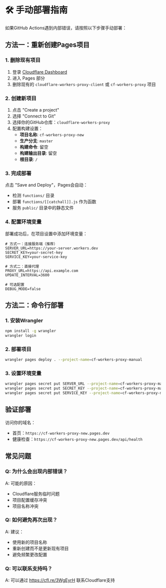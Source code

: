 # 🛠️ 手动部署指南

如果GitHub Actions遇到内部错误，请按照以下步骤手动部署：

## 方法一：重新创建Pages项目

### 1. 删除现有项目

1. 登录 [Cloudflare Dashboard](https://dash.cloudflare.com)
2. 进入 Pages 部分
3. 删除现有的 `cloudflare-workers-proxy-client` 或 `cf-workers-proxy` 项目

### 2. 创建新项目

1. 点击 "Create a project"
2. 选择 "Connect to Git"
3. 选择你的GitHub仓库：`cloudflare-workers-proxy`
4. 配置构建设置：
   - **项目名称**: `cf-workers-proxy-new`
   - **生产分支**: `master`
   - **构建命令**: 留空
   - **构建输出目录**: 留空
   - **根目录**: `/`

### 3. 完成部署

点击 "Save and Deploy"，Pages会自动：

- 检测 `functions/` 目录
- 部署 `functions/[[catchall]].js` 作为函数
- 服务 `public/` 目录中的静态文件

### 4. 配置环境变量

部署成功后，在项目设置中添加环境变量：

```
# 方式一：连接服务端（推荐）
SERVER_URL=https://your-server.workers.dev
SECRET_KEY=your-secret-key
SERVICE_KEY=your-service-key

# 方式二：直接代理
PROXY_URL=https://api.example.com
UPDATE_INTERVAL=3600

# 可选配置
DEBUG_MODE=false
```

## 方法二：命令行部署

### 1. 安装Wrangler

```bash
npm install -g wrangler
wrangler login
```

### 2. 部署项目

```bash
wrangler pages deploy . --project-name=cf-workers-proxy-manual
```

### 3. 设置环境变量

```bash
wrangler pages secret put SERVER_URL --project-name=cf-workers-proxy-manual
wrangler pages secret put SECRET_KEY --project-name=cf-workers-proxy-manual
wrangler pages secret put SERVICE_KEY --project-name=cf-workers-proxy-manual
```

## 验证部署

访问你的域名：

- 首页：`https://cf-workers-proxy-new.pages.dev`
- 健康检查：`https://cf-workers-proxy-new.pages.dev/api/health`

## 常见问题

### Q: 为什么会出现内部错误？

A: 可能的原因：

- Cloudflare服务临时问题
- 项目配置缓存冲突
- 项目名称冲突

### Q: 如何避免再次出现？

A: 建议：

- 使用新的项目名称
- 重新创建而不是更新现有项目
- 避免频繁更改配置

### Q: 可以联系支持吗？

A: 可以通过 <https://cfl.re/3WgEyrH> 联系Cloudflare支持

